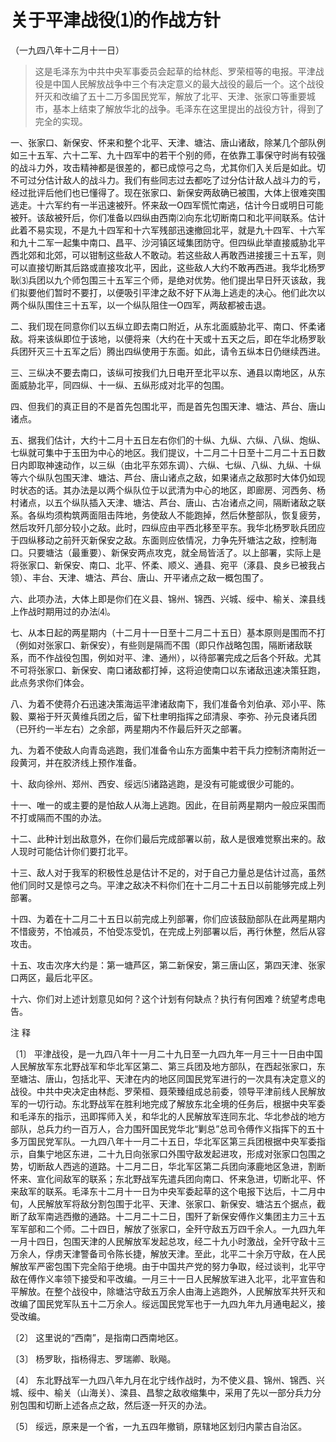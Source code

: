 #  关于平津战役⑴的作战方针  
（一九四八年十二月十一日）

>
> 这是毛泽东为中共中央军事委员会起草的给林彪、罗荣桓等的电报。平津战役是中国人民解放战争中三个有决定意义的最大战役的最后一个。这个战役歼灭和改编了五十二万多国民党军，解放了北平、天津、张家口等重要城市，基本上结束了解放华北的战争。毛泽东在这里提出的战役方针，得到了完全的实现。

一、张家口、新保安、怀来和整个北平、天津、塘沽、唐山诸敌，除某几个部队例如三十五军、六十二军、九十四军中的若干个别的师，在依靠工事保守时尚有较强的战斗力外，攻击精神都是很差的，都已成惊弓之鸟，尤其你们入关后是如此。切不可过分估计敌人的战斗力。我们有些同志过去都吃了过分估计敌人战斗力的亏，经过批评后他们也已懂得了。现在张家口、新保安两敌确已被围，大体上很难突围逃走。十六军约有一半迅速被歼。怀来敌一O四军慌忙南逃，估计今日或明日可能被歼。该敌被歼后，你们准备以四纵由西南⑵向东北切断南口和北平间联系。估计此着不易实现，不是九十四军和十六军残部迅速撤回北平，就是九十四军、十六军和九十二军一起集中南口、昌平、沙河镇区域集团防守。但四纵此举直接威胁北平西北郊和北郊，可以钳制这些敌人不敢动。若这些敌人再敢西进接援三十五军，则可以直接切断其后路或直接攻北平，因此，这些敌人大约不敢再西进。我华北杨罗耿⑶兵团以九个师包围三十五军三个师，是绝对优势。他们提出早日歼灭该敌，我们拟要他们暂时不要打，以便吸引平津之敌不好下从海上逃走的决心。他们此次以两个纵队围住三十五军，以一个纵队阻住一O四军，两敌都被击退。

二、我们现在同意你们以五纵立即去南口附近，从东北面威胁北平、南口、怀柔诸敌。将来该纵即位于该地，以便将来（大约在十天或十五天之后，即在华北杨罗耿兵团歼灭三十五军之后）腾出四纵使用于东面。如此，请令五纵本日仍继续西进。

三、三纵决不要去南口，该纵可按我们九日电开至北平以东、通县以南地区，从东面威胁北平，同四纵、十一纵、五纵形成对北平的包围。

四、但我们的真正目的不是首先包围北平，而是首先包围天津、塘沽、芦台、唐山诸点。

五、据我们估计，大约十二月十五日左右你们的十纵、九纵、六纵、八纵、炮纵、七纵就可集中于玉田为中心的地区。我们提议，十二月二十日至十二月二十五日数日内即取神速动作，以三纵（由北平东郊东调）、六纵、七纵、八纵、九纵、十纵等六个纵队包围天津、塘沽、芦台、唐山诸点之敌，如果诸点之敌那时大体仍如现时状态的话。其办法是以两个纵队位于以武清为中心的地区，即廊房、河西务、杨村诸点，以五个纵队插入天津、塘沽、芦台、唐山、古冶诸点之间，隔断诸敌之联系。各纵均须构筑两面阻击阵地，务使敌人不能跑掉，然后休整部队，恢复疲劳，然后攻歼几部分较小之敌。此时，四纵应由平西北移至平东。我华北杨罗耿兵团应于四纵移动之前歼灭新保安之敌。东面则应依情况，力争先歼塘沽之敌，控制海口。只要塘沽（最重要）、新保安两点攻克，就全局皆活了。以上部署，实际上是将张家口、新保安、南口、北平、怀柔、顺义、通县、宛平（涿县、良乡已被我占领）、丰台、天津、塘沽、芦台、唐山、开平诸点之敌一概包围了。

六、此项办法，大体上即是你们在义县、锦州、锦西、兴城、绥中、榆关、滦县线上作战时期用过的办法⑷。

七、从本日起的两星期内（十二月十一日至十二月二十五日）基本原则是围而不打（例如对张家口、新保安），有些则是隔而不围（即只作战略包围，隔断诸敌联系，而不作战役包围，例如对平、津、通州），以待部署完成之后各个歼敌。尤其不可将张家口、新保安、南口诸敌都打掉，这将迫使南口以东诸敌迅速决策狂跑，此点务求你们体会。

八、为着不使蒋介石迅速决策海运平津诸敌南下，我们准备令刘伯承、邓小平、陈毅、粟裕于歼灭黄维兵团之后，留下杜聿明指挥之邱清泉、李弥、孙元良诸兵团（已歼约一半左右）之余部，两星期内不作最后歼灭之部署。

九、为着不使敌人向青岛逃跑，我们准备令山东方面集中若干兵力控制济南附近一段黄河，并在胶济线上预作准备。

十、敌向徐州、郑州、西安、绥远⑸诸路逃跑，是没有可能或很少可能的。

十一、唯一的或主要的是怕敌人从海上逃跑。因此，在目前两星期内一般应采围而不打或隔而不围的办法。

十二、此种计划出敌意外，在你们最后完成部署以前，敌人是很难觉察出来的。敌人现时可能估计你们要打北平。

十三、敌人对于我军的积极性总是估计不足的，对于自己力量总是估计过高，虽然他们同时又是惊弓之鸟。平津之敌决不料你们在十二月二十五日以前能够完成上列部署。

十四、为着在十二月二十五日以前完成上列部署，你们应该鼓励部队在此两星期内不惜疲劳，不怕减员，不怕受冻受饥，在完成上列部署以后，再行休整，然后从容攻击。

十五、攻击次序大约是：第一塘芦区，第二新保安，第三唐山区，第四天津、张家口两区，最后北平区。

十六、你们对上述计划意见如何？这个计划有何缺点？执行有何困难？统望考虑电告。

注 释

〔1〕
平津战役，是一九四八年十一月二十九日至一九四九年一月三十一日由中国人民解放军东北野战军和华北军区第二、第三兵团及地方部队，在西起张家口，东至塘沽、唐山，包括北平、天津在内的地区同国民党军进行的一次具有决定意义的战役。中共中央决定由林彪、罗荣桓、聂荣臻组成总前委，领导平津前线人民解放军的一切行动。东北野战军在胜利地完成了解放东北全境的任务后，根据中央军委和毛泽东的指示，迅即挥师入关，和华北的人民解放军连同东北、华北参战的地方部队，总兵力约一百万人，合力围歼国民党华北“剿总”总司令傅作义指挥下的五十多万国民党军队。一九四八年十一月二十五日，华北军区第三兵团根据中央军委指示，自集宁地区东进，二十九日向张家口外围守敌发起进攻，形成对张家口包围之势，切断敌人西逃的道路。十二月二日，华北军区第二兵团向涿鹿地区急进，割断怀来、宣化间敌军的联系；东北野战军先遣兵团向南口、怀来急进，切断北平、怀来敌军的联系。毛泽东十二月十一日为中央军委起草的这个电报下达后，十二月中旬，人民解放军将敌分割包围于北平、天津、张家口、新保安、塘沽五个据点，截断了敌军南逃西撤的通路。十二月二十二日，围歼了新保安傅作义集团主力三十五军军部和二个师。二十四日，解放了张家口，全歼守敌五万四千余人。一九四九年一月十四日，包围天津的人民解放军发起总攻，经二十九小时激战，全歼守敌十三万余人，俘虏天津警备司令陈长捷，解放天津。至此，北平二十余万守敌，在人民解放军严密包围下完全陷于绝境。由于中国共产党的努力争取，经过谈判，北平守敌在傅作义率领下接受和平改编。一月三十一日人民解放军进入北平，北平宣告和平解放。在整个战役中，除塘沽守敌五万余人由海上逃跑外，人民解放军共歼灭和改编了国民党军队五十二万余人。绥远国民党军也于一九四九年九月通电起义，接受改编。

〔2〕 这里说的“西南”，是指南口西南地区。

〔3〕 杨罗耿，指杨得志、罗瑞卿、耿飚。

〔4〕
东北野战军一九四八年九月在北宁线作战时，为不使义县、锦州、锦西、兴城、绥中、榆关（山海关）、滦县、昌黎之敌收缩集中，采用了先以一部分兵力分别包围和切断上述各点之敌，然后逐一歼灭的办法。

〔5〕 绥远，原来是一个省，一九五四年撤销，原辖地区划归内蒙古自治区。

  

